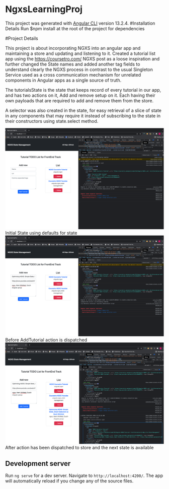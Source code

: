 # NgxsLearningProj

This project was generated with [Angular CLI](https://github.com/angular/angular-cli) version 13.2.4.
#Installation Details
Run $npm install at the root of the project for dependencies

#Project Details

This project is about incorporating NGXS into an angular app and maintaining a store and updating and listening to it. Created a tutorial list app using the https://coursetro.com/ NGXS post as a loose inspiration and further changed the State names and added another tag fields to understand clearly the NGXS process in contrast to the usual Singleton Service used as a cross communication mechanism for unrelated components in Angular apps as a single source of truth.

The tutorialsState is the state that keeps record of every tutorial in our app, and has two actions on it, Add and remove setup on it. Each having their own payloads that are required to add and remove them from the store.

A selector was also created in the state, for easy retrieval of a slice of state in any components that may require it instead of subscribing to the state in their constructors using state.select method.

![homepage](images/initial_state.png)
Initial State using defaults for state
![homepage](images/before-action-dispatch.png)
Before AddTutorial action is dispatched
![homepage](images/after_action_dispatch.png)
After action has been dispatched to store and the next state is available

## Development server

Run `ng serve` for a dev server. Navigate to `http://localhost:4200/`. The app will automatically reload if you change any of the source files.
